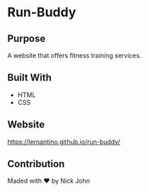 # Run-Buddy

## Purpose

A website that offers fitness training services.

## Built With

- HTML
- CSS

## Website

https://lernantino.github.io/run-buddy/

## Contribution

Maded with ❤️ by Nick John
